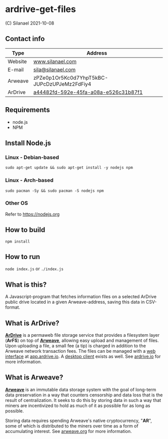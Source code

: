 # ardrive-get-files
(C) Silanael 2021-10-08


## Contact info
Type    | Address
--------|--------------------------------------------
Website | www.silanael.com
E-mail  | sila@silanael.com
Arweave | zPZe0p1Or5Kc0d7YhpT5kBC-JUPcDzUPJeMz2FdFiy4
ArDrive | [a44482fd-592e-45fa-a08a-e526c31b87f1](https://app.ardrive.io/#/drives/a44482fd-592e-45fa-a08a-e526c31b87f1?name=Silanael)


## Requirements
- node.js
- NPM

## Install Node.js

### Linux - Debian-based
`sudo apt-get update && sudo apt-get install -y nodejs npm`

### Linux - Arch-based
`sudo pacman -Sy && sudo pacman -S nodejs npm`

### Other OS ###
Refer to https://nodejs.org


## How to build
`npm install`



## How to run
`node index.js` or `./index.js`



## What is this?
A Javascript-program that fetches information files on a selected ArDrive public drive
located in a given Arweave-address, saving this data in CSV-format.



## What is ArDrive?
[**ArDrive**](https://ardrive.io) is a permaweb file storage service that provides a filesystem layer (**ArFS**) on top of [**Arweave**](https://arweave.org),
allowing easy upload and management of files. Upon uploading a file, a small fee (a tip) is charged
in addition to the Arweave network transaction fees. The files can be managed with
a [web interface](https://github.com/ardriveapp/ardrive-web) at [app.ardrive.io](https://app.ardrive.io).
A [desktop client](https://github.com/ardriveapp/ardrive-desktop) exists as well.
See [ardrive.io](https://www.ardrive.io) for more information.



## What is Arweave?
[**Arweave**](https://arweave.org) is an immutable data storage system with the goal of long-term data preservation
in a way that counters censorship and data loss that is the result of centralization.
It seeks to do this by storing data in such a way that miners are incentivized 
to hold as much of it as possible for as long as possible.

Storing data requires spending Arweave's native cryptocurrency, "**AR**", some of which is distributed to the miners
over time as a form of accumulating interest. See [arweave.org](https://www.arweave.org) for more information.
